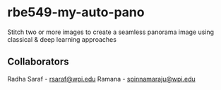 # rbe549-my-auto-pano
Stitch two or more images to create a seamless panorama image using classical &amp; deep learning approaches

## Collaborators 
Radha Saraf - rsaraf@wpi.edu
Ramana - spinnamaraju@wpi.edu